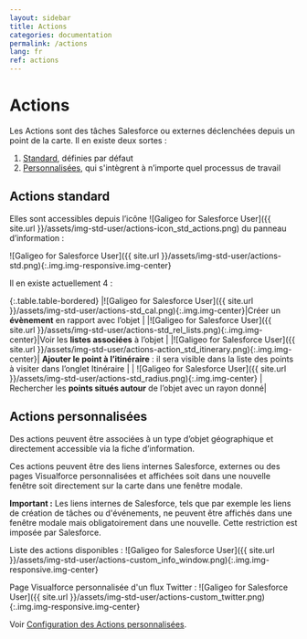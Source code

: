 ```yaml
---
layout: sidebar
title: Actions
categories: documentation
permalink: /actions
lang: fr
ref: actions
---
```


# Actions


Les Actions sont des tâches Salesforce ou externes déclenchées depuis un point de la carte. Il en existe deux sortes :

1. [Standard](#actions-standard), définies par défaut
2. [Personnalisées](#actions-personnalisées), qui s'intègrent à n’importe quel processus de travail

## Actions standard

Elles sont accessibles depuis l’icône ![Galigeo for Salesforce User]({{ site.url }}/assets/img-std-user/actions-icon_std_actions.png) du panneau d’information :

![Galigeo for Salesforce User]({{ site.url }}/assets/img-std-user/actions-std.png){:.img.img-responsive.img-center}

Il en existe actuellement 4 :

{:.table.table-bordered}
|![Galigeo for Salesforce User]({{ site.url }}/assets/img-std-user/actions-std_cal.png){:.img.img-center}|Créer un **évènement** en rapport avec l’objet |
|![Galigeo for Salesforce User]({{ site.url }}/assets/img-std-user/actions-std_rel_lists.png){:.img.img-center}|Voir les **listes associées** à l’objet |
|![Galigeo for Salesforce User]({{ site.url }}/assets/img-std-user/actions-action_std_itinerary.png){:.img.img-center}| **Ajouter le point à l’itinéraire** : il sera visible dans la liste des points à visiter dans l’onglet Itinéraire |
| ![Galigeo for Salesforce User]({{ site.url }}/assets/img-std-user/actions-std_radius.png){:.img.img-center} | Rechercher les **points situés autour** de l’objet avec un rayon donné|

## Actions personnalisées

Des actions peuvent être associées à un type d’objet géographique et directement accessible via la fiche d’information.

Ces actions peuvent être des liens internes Salesforce, externes ou des pages Visualforce personnalisées et affichées soit dans une nouvelle fenêtre soit directement sur la carte dans une fenêtre modale.

<div class="alert alert-warning" role="alert"> <strong>Important :</strong> Les liens internes de Salesforce, tels que par exemple les liens de création de tâches ou d'événements, ne peuvent être affichés dans une fenêtre modale mais obligatoirement dans une nouvelle. Cette restriction est imposée par Salesforce.</div>

Liste des actions disponibles :
![Galigeo for Salesforce User]({{ site.url }}/assets/img-std-user/actions-custom_info_window.png){:.img.img-responsive.img-center}

Page Visualforce personnalisée d'un flux Twitter :
![Galigeo for Salesforce User]({{ site.url }}/assets/img-std-user/actions-custom_twitter.png){:.img.img-responsive.img-center}

Voir [Configuration des Actions personnalisées](/actions-adv).